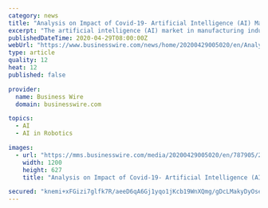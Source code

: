 ```yaml
---
category: news
title: "Analysis on Impact of Covid-19- Artificial Intelligence (AI) Market in Manufacturing Industry 2019-2023 | Use of Industrial IoT to Boost Growth | Technavio"
excerpt: "The artificial intelligence (AI) market in manufacturing industry is poised to grow by 7.22 bn during 2019-2023, according to Technavio"
publishedDateTime: 2020-04-29T08:00:00Z
webUrl: "https://www.businesswire.com/news/home/20200429005020/en/Analysis-Impact-Covid-19--Artificial-Intelligence-AI-Market"
type: article
quality: 12
heat: 12
published: false

provider:
  name: Business Wire
  domain: businesswire.com

topics:
  - AI
  - AI in Robotics

images:
  - url: "https://mms.businesswire.com/media/20200429005020/en/787905/23/IRTNTR32119.jpg"
    width: 1200
    height: 627
    title: "Analysis on Impact of Covid-19- Artificial Intelligence (AI) Market in Manufacturing Industry 2019-2023 | Use of Industrial IoT to Boost Growth | Technavio"

secured: "knemi+xFGizi7glfk7R/aeeD6qA6Gj1yqo1jKcb19WnXQmg/gDcLMakyDyOsegPrVHxXtGa+8ZlIBP4Ag8lWzcP6y2DZiH+nX1N7l9z3L23nrZ3Jw/O5RChhTnodoC83mhpY+TLtagC0YBmJz3ZdsPk4vAt8LuTlZTzsnQeunZwCzTcRDY7wf9VmlT//XaeOGuOcFYRdjJjVxeyTVt+GVaUmflow4/HKqzk+rfYCRWBAJfu/9Wiazp6cx2c91+t9tO2TT8To6iKpLA2EEeKeCKVRuDZgTuJHTvw+fXdah23aV1U3LEnu3rRp4G/zPD30NEzirGMlsBissyAd5L44AAyAPB307mNZT/YNNYQZZGHxsJBxWiEw5Mupg0NFaSEHo0GDJjrzGI0ntCpQngQGPlj3oPCebR08/CpZMnnAJQG4Gxy4DcrJaRLA86IPLC0lobbznsswRms7E0kMcxd1JKnSJBGhlMYSmtpMGYhSFJw=;TIeijQ3914W+rdrq6BBc2A=="
---
```


